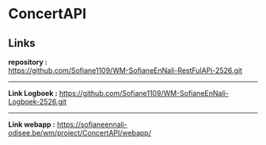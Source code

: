 # ConcertAPI

## Links

**repository :**  
https://github.com/Sofiane1109/WM-SofianeEnNali-RestFulAPi-2526.git

--- 

**Link Logboek :** 
https://github.com/Sofiane1109/WM-SofianeEnNali-Logboek-2526.git

---

**Link webapp :**
https://sofianeennali-odisee.be/wm/project/ConcertAPI/webapp/
